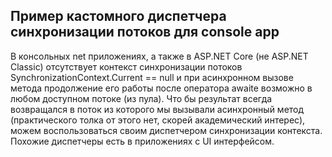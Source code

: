 ## Пример кастомного диспетчера синхронизации потоков для console app

В консольных net приложениях, а также в ASP.NET Core (не ASP.NET Classic) отсутствует контекст синхронизации потоков SynchronizationContext.Current == null и при асинхронном вызове метода продолжение его работы после оператора awaite возможно в любом доступном потоке (из пула). Что бы результат всегда возвращался в поток из которого мы вызывали асинхронный метод (практического толка от этого нет, скорей академический интерес), можем воспользоваться своим диспетчером синхронизации контекста. Похожие диспетчеры есть в приложениях с UI интерфейсом.

